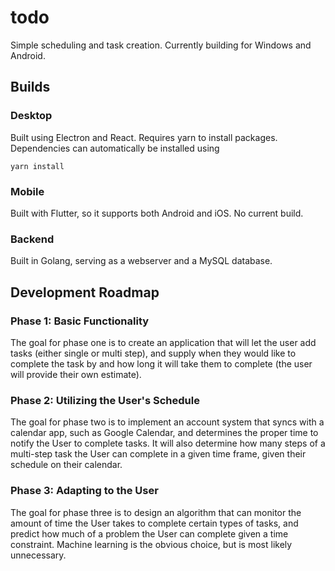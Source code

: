 # todo

Simple scheduling and task creation.
Currently building for Windows and Android.

## Builds

### Desktop

Built using Electron and React. Requires yarn to install packages.
Dependencies can automatically be installed using

```shell
yarn install
```

### Mobile

Built with Flutter, so it supports both Android and iOS. No current build.

### Backend

Built in Golang, serving as a webserver and a MySQL database.

## Development Roadmap

### Phase 1: Basic Functionality

The goal for phase one is to create an application that will let the user add tasks (either single or multi step),
and supply when they would like to complete the task by and how long it will take them to complete (the user will provide their own estimate).

### Phase 2: Utilizing the User's Schedule

The goal for phase two is to implement an account system that syncs with a calendar app, such as Google Calendar, and determines the proper time to notify the User to complete tasks. It will also determine how many steps of a multi-step task the User can complete in a given time frame, given their schedule on their calendar.

### Phase 3: Adapting to the User

The goal for phase three is to design an algorithm that can monitor the amount of time the User takes to complete certain types of tasks, and predict how much of a problem the User can complete given a time constraint. Machine learning is the obvious choice, but is most likely unnecessary.
